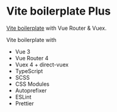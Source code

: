 # Vite boilerplate Plus

[Vite boilerplate](https://github.com/sapphi-red/vite-boilerplate) with Vue Router & Vuex.

Vite boilerplate with
- Vue 3
- Vue Router 4
- Vuex 4 + direct-vuex
- TypeScript
- SCSS
- CSS Modules
- Autoprefixer
- ESLint
- Prettier
